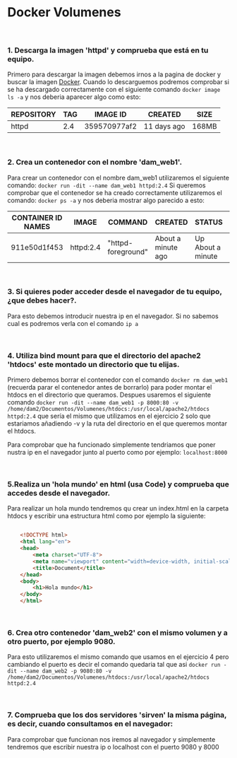 # Docker Volumenes

<br>

### 1. Descarga la imagen 'httpd' y comprueba que está en tu equipo.

Primero para descargar la imagen debemos irnos a la pagina de docker y buscar la imagen [Docker](https://hub.docker.com/search?q=). Cuando lo descarguemos podremos comprobar si se ha descargado correctamente con el siguiente comando `docker image ls -a` y nos deberia aparecer algo como esto:

|REPOSITORY|TAG|IMAGE ID|CREATED|SIZE|
|------|------|------|------|------|
|httpd|2.4|359570977af2|11 days ago|168MB|

<br> 

### 2. Crea un contenedor con el nombre 'dam_web1'.
Para crear un contenedor con el nombre dam_web1 utilizaremos el siguiente comando: `docker run -dit --name dam_web1 httpd:2.4`
Si queremos comprobar que el contenedor se ha creado correctamente utilizaremos el comando: `docker ps -a` y nos deberia mostrar algo parecido a esto:
 
|CONTAINER ID NAMES|IMAGE|COMMAND|CREATED|STATUS|PORTS|NAME|
|------|------|------|------|------|------|------|
|911e50d1f453|httpd:2.4|"httpd-foreground"| About a minute ago|Up About a minute|80/tcp|dam_web1|


<br>

### 3. Si quieres poder acceder desde el navegador de tu equipo, ¿que debes hacer?.
Para esto debemos introducir nuestra ip en el navegador. Si no sabemos cual es podremos verla con el comando `ip a`

<br>

### 4. Utiliza bind mount para que el directorio del apache2 'htdocs' este montado un directorio que tu elijas. 
Primero debemos borrar el contenedor con el comando `docker rm dam_web1` (recuerda parar el contenedor antes de borrarlo) para poder montar el htdocs en el directorio que queramos.
Despues usaremos el siguiente comando `docker run -dit --name dam_web1 -p 8000:80 -v /home/dam2/Documentos/Volumenes/htdocs:/usr/local/apache2/htdocs httpd:2.4` que sería el mismo que utilizamos en el ejercicio 2 solo que estariamos añadiendo -v y la ruta del directorio en el que queremos montar el htdocs.

Para comprobar que ha funcionado simplemente tendriamos que poner nustra ip en el navegador junto al puerto como por ejemplo: `localhost:8000`

<br>

### 5.Realiza un 'hola mundo' en html (usa Code) y comprueba que accedes desde el navegador.

Para realizar un hola mundo tendremos qu crear un index.html en la carpeta htdocs y escribir una estructura html como por ejemplo la siguiente: 
``` html

    <!DOCTYPE html>
    <html lang="en">
    <head>
        <meta charset="UTF-8">
        <meta name="viewport" content="width=device-width, initial-scale=1.0">
        <title>Document</title>
    </head>
    <body>
        <h1>Hola mundo</h1>
    </body>
    </html>
```
<br>

### 6. Crea otro contenedor 'dam_web2' con el mismo volumen y a otro puerto, por ejemplo 9080.
Para esto utilizaremos el mismo comando que usamos en el ejercicio 4 pero cambiando el puerto es decir el comando quedaria tal que asi `docker run -dit --name dam_web2 -p 9080:80 -v /home/dam2/Documentos/Volumenes/htdocs:/usr/local/apache2/htdocs httpd:2.4`

<br>

### 7. Comprueba que los dos servidores 'sirven' la misma página, es decir, cuando consultamos en el navegador: 
Para comprobar que funcionan nos iremos al navegador y simplemente tendremos que escribir nuestra ip o localhost con el puerto 9080 y 8000



